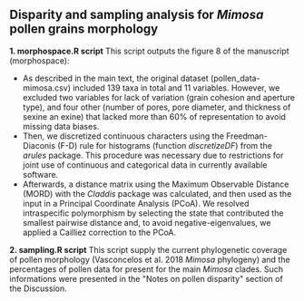 ## Disparity and sampling analysis for _Mimosa_ pollen grains morphology

**1. morphospace.R script**
This script outputs the figure 8 of the manuscript (morphospace):
- As described in the main text, the original dataset (pollen_data-mimosa.csv) included 139 taxa in total and 11 variables. However, we excluded two variables for lack of variation (grain cohesion and aperture type), and four other (number of pores, pore diameter, and thickness of sexine an exine) that lacked more than 60% of representation to avoid missing data biases.
- Then, we discretized continuous characters using the Freedman-Diaconis (F-D) rule for histograms (function _discretizeDF_) from the _arules_ package. This procedure was necessary due to restrictions for joint use of continuous and categorical data in currently available software.
- Afterwards, a distance matrix using the Maximum Observable Distance (MORD) with the _Claddis_ package was calculated, and then used as the input in a Principal Coordinate Analysis (PCoA). We resolved intraspecific polymorphism by selecting the state that contributed the smallest pairwise distance and, to avoid negative-eigenvalues, we applied a Cailliez correction to the PCoA.

**2. sampling.R script**
This script supply the current phylogenetic coverage of pollen morphology (Vasconcelos et al. 2018 _Mimosa_ phylogeny) and the percentages of pollen data for present for the main _Mimosa_ clades. Such informations were presented in the "Notes on pollen disparity" section of the Discussion.
